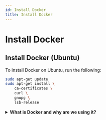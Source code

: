 ```yaml
---
id: Install Docker
title: Install Docker
---
```


# Install Docker

## Install Docker (Ubuntu)

To install Docker on Ubuntu, run the following:

```bash
sudo apt-get update
sudo apt-get install \
    ca-certificates \
    curl \
    gnupg \
    lsb-release
```

<details>
<summary><strong>What is Docker and why are we using it?</strong></summary>

<br/>

## Docker in Robotics: Why we use containers instead of full system installations

### What is Docker?

Docker is a platform that allows you to **package software environments into containers**. These containers include your application, all necessary dependencies, and even a minimal operating system — so they run **consistently on any computer**.

> Think of Docker as a “portable lab environment” that always works the same way, no matter where it runs.

---

### Why is Docker useful for ROS?

Installing ROS (Robot Operating System) manually can be **complex and error-prone**, especially when dealing with different operating systems, conflicting library versions, or specific dependencies.

Docker solves this by:

- Providing **identical environments** for all participants  
- Reducing setup time to just a few minutes  
- Preventing accidental damage to your own OS  
- Allowing multiple ROS versions side by side  
- Making your entire setup easily shareable and reproducible  

---

### How Docker works (simplified)

#### Without Docker (traditional installation)
| Laptop / PC
| ├─ OS (e.g. Ubuntu 22.04)
| ├─ ROS 2 Humble
| ├─ Python 3.10
| └─ Manually installed libraries and tools

**Problems:**  
– Everyone has a slightly different setup  
– Version conflicts are common  
– Setup takes time and can break things

#### With Docker
| Laptop / PC
| ├─ Any OS (Windows, macOS, Linux)
| ├─ Docker Engine
| └─ Container
├─ Mini Ubuntu
├─ ROS 2 Humble
├─ Python 3.10
└─ All required tools and libraries


**Benefits:**  
– Same environment for everyone  
– Fast and reliable setup  
– Works on all platforms

---

### Container vs. Virtual Machine

> **Containers are not VMs**  
> Containers share the host OS kernel, making them **lightweight** and **fast** to start, unlike full virtual machines which simulate a complete OS.

---

### Summary

Using Docker ensures:

- You always have a **working ROS environment**
- No more setup headaches
- Easy sharing and portability of projects

Especially in a robotics summer school with many participants and diverse computers, Docker is the **fastest, safest, and most efficient** way to get everyone up and running.

<details>
  <summary>What is Docker and why do we use it in robotics?</summary>

  <br/>

  Docker is a containerization platform that lets you package software along with all its dependencies, configurations, and system tools into isolated units called **containers**. Each container behaves like a lightweight virtual computer — but without the overhead of a full virtual machine.

  In robotics, Docker is especially useful because it allows us to:

  - Avoid the “it works on my machine” problem  
  - Share **identical environments** across multiple students and developers  
  - Quickly switch between ROS versions or setups  
  - Ensure that everyone works with the exact same system configuration

  Without Docker, each student would need to manually install a matching Linux OS, ROS version, simulator setup, and all dependencies — a tedious and error-prone process.

  Docker containers are cross-platform and portable. You can run them on Windows, macOS, or Linux — as long as Docker is installed. This makes collaboration, version control, and system replication significantly easier.

  <br/>

  #### Visual overview:

  <img src="/EnviroBotics-Docs/img/Docker_CHATGPT.png" alt="Docker vs Native Setup Comparison" style={{ width: '100%', border: '1px solid #ccc', borderRadius: '8px', marginTop: '1rem' }} />

</details>


</details>
